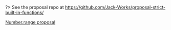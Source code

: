 ?> See the proposal repo at https://github.com/Jack-Works/proposal-strict-built-in-functions/

[Number.range proposal](https://raw.githubusercontent.com/Jack-Works/proposal-strict-built-in-functions/master/README.md ':include')
